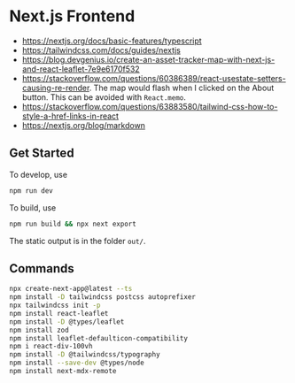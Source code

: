 # Next.js Frontend

- https://nextjs.org/docs/basic-features/typescript
- https://tailwindcss.com/docs/guides/nextjs
- https://blog.devgenius.io/create-an-asset-tracker-map-with-next-js-and-react-leaflet-7e9e6170f532
- https://stackoverflow.com/questions/60386389/react-usestate-setters-causing-re-render.
  The map would flash when I clicked on the About button.
  This can be avoided with `React.memo`.
- https://stackoverflow.com/questions/63883580/tailwind-css-how-to-style-a-href-links-in-react
- https://nextjs.org/blog/markdown

## Get Started

To develop, use

```bash
npm run dev
```

To build, use

```bash
npm run build && npx next export
```

The static output is in the folder `out/`.

## Commands

```bash
npx create-next-app@latest --ts
npm install -D tailwindcss postcss autoprefixer
npx tailwindcss init -p
npm install react-leaflet
npm install -D @types/leaflet
npm install zod
npm install leaflet-defaulticon-compatibility
npm i react-div-100vh
npm install -D @tailwindcss/typography
npm install --save-dev @types/node
npm install next-mdx-remote
```
